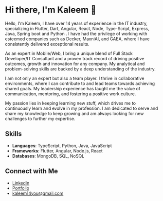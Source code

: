 # Hi there, I'm Kaleem 👋

Hello, I'm Kaleem, I have over 14 years of experience in the IT industry, specializing in Flutter, Dart, Angular, React, Node, Type-Script, Express, Java, Spring boot and Python . I have had the privilege of working with esteemed companies such as Decker, MaxniAI, and GAEA, where I have consistently delivered exceptional results.

As an expert in Mobile/Web, I bring a unique blend of Full Stack Developer/IT Consultant and a proven track record of driving positive outcomes, growth and innovation for any company. My analytical and problem-solving skills are backed by a deep understanding of the industry.

I am not only an expert but also a team player. I thrive in collaborative environments, where I can contribute to and lead teams towards achieving shared goals. My leadership experience has taught me the value of communication, mentoring, and fostering a positive work culture.

My passion lies in keeping learning new stuff, which drives me to continuously learn and evolve in my profession. I am dedicated to serve and share my knowledge to keep growing and am always looking for new challenges to further my expertise.

## Skills
- **Languages**: TypeScript, Python, Java, JavaScript
- **Frameworks**: Flutter, Angular, Node.js, React
- **Databases**: MongoDB, SQL, NoSQL


## Connect with Me
- [LinkedIn](https://www.linkedin.com/in/kaleem-qureshi-57a06b40/)
- [Portfolio](https://kaleemqureshiportfolio.vercel.app/)
- kaleem14you@gmail.com
